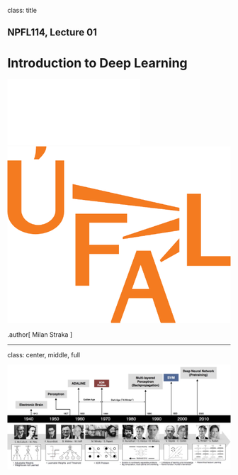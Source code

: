 class: title
## NPFL114, Lecture 01

# Introduction to Deep Learning

![:pdf 26%,,padding-right:64px](../res/mff.pdf)
![:image 33%,,padding-left:64px](../res/ufal.svg)

.author[
Milan Straka
]

---
class: center, middle, full

![:image 100%](figure1_ANN_history.jpg)
